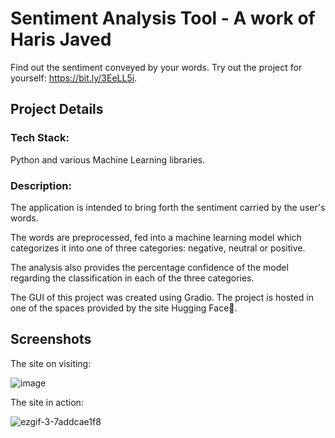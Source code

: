 # Sentiment Analysis Tool - A work of Haris Javed

Find out the sentiment conveyed by your words. Try out the project for yourself: https://bit.ly/3EeLL5i.

## Project Details

### Tech Stack:
Python and various Machine Learning libraries.

### Description:

The application is intended to bring forth the sentiment carried by the user's words.

The words are preprocessed, fed into a machine learning model which categorizes it into one of three categories: negative, neutral or positive.

The analysis also provides the percentage confidence of the model regarding the classification in each of the three categories. 

The GUI of this project was created using Gradio. The project is hosted in one of the spaces provided by the site Hugging Face🤗.


## Screenshots

The site on visiting: 

![image](https://user-images.githubusercontent.com/72334266/193752283-1922991e-cf1e-4c7e-a8a9-d135f2d515c7.png)

The site in action:

![ezgif-3-7addcae1f8](https://user-images.githubusercontent.com/72334266/193752488-a77a589f-ee20-4c07-8222-560840af0266.gif)


